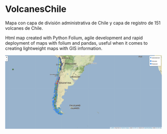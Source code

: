 # VolcanesChile
Mapa con capa de división administrativa de Chile y capa de registro de 151 volcanes de Chile.

Html map created with Python Folium, agile development and rapid deployment of maps with folium and pandas, useful when it comes to creating lightweight maps with GIS information.

![alt text](https://github.com/fmarinf/VolcanesChile/blob/master/Mapa.jpg?raw=true)
